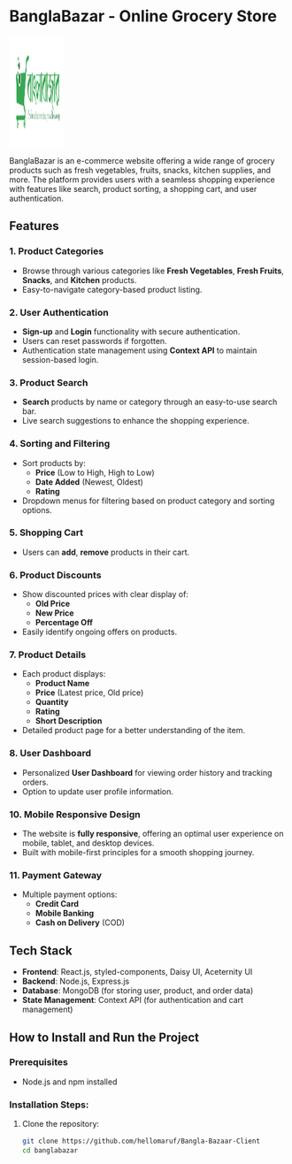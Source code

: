 # BanglaBazar - Online Grocery Store

<img src="./public/logo.png" alt="BanglaBazar Logo" width="100" height="200">

BanglaBazar is an e-commerce website offering a wide range of grocery products such as fresh vegetables, fruits, snacks, kitchen supplies, and more. The platform provides users with a seamless shopping experience with features like search, product sorting, a shopping cart, and user authentication.

## Features

### 1. Product Categories
- Browse through various categories like **Fresh Vegetables**, **Fresh Fruits**, **Snacks**, and **Kitchen** products.
- Easy-to-navigate category-based product listing.

### 2. User Authentication
- **Sign-up** and **Login** functionality with secure authentication.
- Users can reset passwords if forgotten.
- Authentication state management using **Context API** to maintain session-based login.

### 3. Product Search
- **Search** products by name or category through an easy-to-use search bar.
- Live search suggestions to enhance the shopping experience.

### 4. Sorting and Filtering
- Sort products by:
  - **Price** (Low to High, High to Low)
  - **Date Added** (Newest, Oldest)
  - **Rating**
- Dropdown menus for filtering based on product category and sorting options.

### 5. Shopping Cart
- Users can **add**, **remove** products in their cart.

### 6. Product Discounts
- Show discounted prices with clear display of:
  - **Old Price**
  - **New Price**
  - **Percentage Off**
- Easily identify ongoing offers on products.

### 7. Product Details
- Each product displays:
  - **Product Name**
  - **Price** (Latest price, Old price)
  - **Quantity**
  - **Rating**
  - **Short Description**
- Detailed product page for a better understanding of the item.

### 8. User Dashboard
- Personalized **User Dashboard** for viewing order history and tracking orders.
- Option to update user profile information.


### 10. Mobile Responsive Design
- The website is **fully responsive**, offering an optimal user experience on mobile, tablet, and desktop devices.
- Built with mobile-first principles for a smooth shopping journey.

### 11. Payment Gateway
- Multiple payment options:
  - **Credit Card**
  - **Mobile Banking**
  - **Cash on Delivery** (COD)


## Tech Stack
- **Frontend**: React.js, styled-components, Daisy UI, Aceternity UI
- **Backend**: Node.js, Express.js
- **Database**: MongoDB (for storing user, product, and order data)
- **State Management**: Context API (for authentication and cart management)

## How to Install and Run the Project

### Prerequisites
- Node.js and npm installed

### Installation Steps:
1. Clone the repository:
   ```bash
   git clone https://github.com/hellomaruf/Bangla-Bazaar-Client
   cd banglabazar

